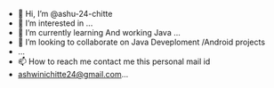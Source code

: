 - 👋 Hi, I’m @ashu-24-chitte
- 👀 I’m interested in ...
- 🌱 I’m currently learning And working Java ...
- 💞️ I’m looking to collaborate on Java Deveploment /Android projects
- ...
- 📫 How to reach me contact me this personal mail id
- ashwinichitte24@gmail.com...

<!---
ashu-24-chitte/ashu-24-chitte is a ✨ special ✨ repository because its `README.md` (this file) appears on your GitHub profile.
You can click the Preview link to take a look at your changes.
--->
